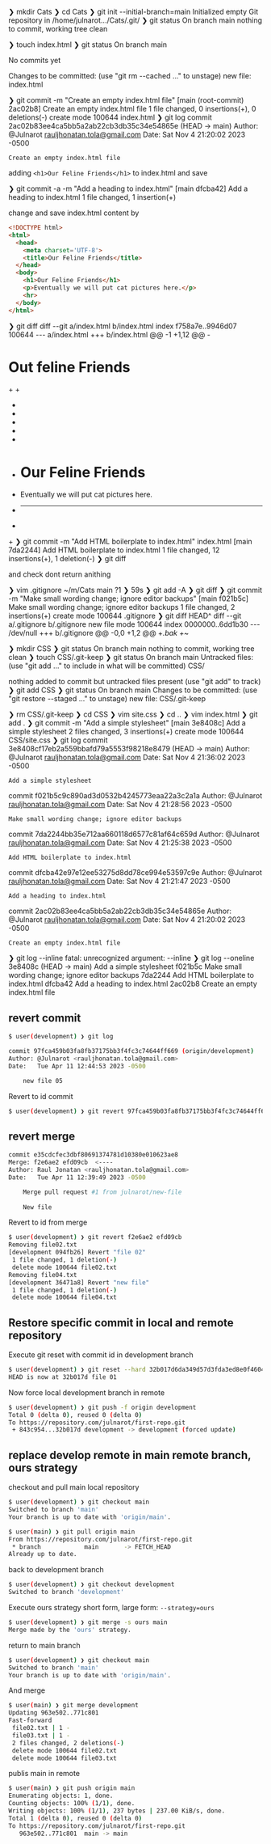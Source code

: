 ❯ mkdir Cats
❯ cd Cats
❯ git init --initial-branch=main
Initialized empty Git repository in /home/julnarot.../Cats/.git/
❯ git status
On branch main
nothing to commit, working tree clean

❯ touch index.html
❯ git status
On branch main

No commits yet

Changes to be committed:
  (use "git rm --cached <file>..." to unstage)
        new file:   index.html

❯ git commit -m "Create an empty index.html file"
[main (root-commit) 2ac02b8] Create an empty index.html file
 1 file changed, 0 insertions(+), 0 deletions(-)
 create mode 100644 index.html
❯ git log
commit 2ac02b83ee4ca5bb5a2ab22cb3db35c34e54865e (HEAD -> main)
Author: @Julnarot <rauljhonatan.tola@gmail.com>
Date:   Sat Nov 4 21:20:02 2023 -0500

    Create an empty index.html file

adding `<h1>Our Feline Friends</h1>` to index.html and save

❯ git commit -a -m "Add a heading to index.html"
[main dfcba42] Add a heading to index.html
 1 file changed, 1 insertion(+)

change and save index.html content by
```html
<!DOCTYPE html>
<html>
  <head>
    <meta charset='UTF-8'>
    <title>Our Feline Friends</title>
  </head>
  <body>
    <h1>Our Feline Friends</h1>
    <p>Eventually we will put cat pictures here.</p>
    <hr>
  </body>
</html>
```

❯ git diff
diff --git a/index.html b/index.html
index f758a7e..9946d07 100644
--- a/index.html
+++ b/index.html
@@ -1 +1,12 @@
-<h1>Out feline Friends</h1>
+<!DOCTYPE html>
+<html>
+  <head>
+    <meta charset='UTF-8'>
+    <title>Our Feline Friends</title>
+  </head>
+  <body>
+    <h1>Our Feline Friends</h1>
+    <p>Eventually we will put cat pictures here.</p>
+    <hr>
+  </body>
+</html>
❯ git commit -m "Add HTML boilerplate to index.html" index.html
[main 7da2244] Add HTML boilerplate to index.html
 1 file changed, 12 insertions(+), 1 deletion(-)
❯ git diff

and check dont return anithing

❯ vim .gitignore
~/m/Cats main ?1 ❯                                                  59s
❯ git add -A
❯ git diff
❯ git commit -m "Make small wording change; ignore editor backups"
[main f021b5c] Make small wording change; ignore editor backups
 1 file changed, 2 insertions(+)
 create mode 100644 .gitignore
❯ git diff HEAD^
diff --git a/.gitignore b/.gitignore
new file mode 100644
index 0000000..6dd1b30
--- /dev/null
+++ b/.gitignore
@@ -0,0 +1,2 @@
+*.bak
+*~


❯ mkdir CSS
❯ git status
On branch main
nothing to commit, working tree clean
❯ touch CSS/.git-keep
❯ git status
On branch main
Untracked files:
  (use "git add <file>..." to include in what will be committed)
        CSS/

nothing added to commit but untracked files present (use "git add" to track)
❯ git add CSS
❯ git status
On branch main
Changes to be committed:
  (use "git restore --staged <file>..." to unstage)
        new file:   CSS/.git-keep

❯ rm CSS/.git-keep
❯ cd CSS
❯ vim site.css
❯ cd ..
❯ vim index.html
❯ git add .
❯ git commit -m "Add a simple stylesheet"
[main 3e8408c] Add a simple stylesheet
 2 files changed, 3 insertions(+)
 create mode 100644 CSS/site.css
❯ git log
commit 3e8408cf17eb2a559bbafd79a5553f98218e8479 (HEAD -> main)
Author: @Julnarot <rauljhonatan.tola@gmail.com>
Date:   Sat Nov 4 21:36:02 2023 -0500

    Add a simple stylesheet

commit f021b5c9c890ad3d0532b4245773eaa22a3c2a1a
Author: @Julnarot <rauljhonatan.tola@gmail.com>
Date:   Sat Nov 4 21:28:56 2023 -0500

    Make small wording change; ignore editor backups

commit 7da2244bb35e712aa660118d6577c81af64c659d
Author: @Julnarot <rauljhonatan.tola@gmail.com>
Date:   Sat Nov 4 21:25:38 2023 -0500

    Add HTML boilerplate to index.html

commit dfcba42e97e12ee53275d8dd78ce994e53597c9e
Author: @Julnarot <rauljhonatan.tola@gmail.com>
Date:   Sat Nov 4 21:21:47 2023 -0500

    Add a heading to index.html

commit 2ac02b83ee4ca5bb5a2ab22cb3db35c34e54865e
Author: @Julnarot <rauljhonatan.tola@gmail.com>
Date:   Sat Nov 4 21:20:02 2023 -0500

    Create an empty index.html file
❯ git log --inline
fatal: unrecognized argument: --inline
❯ git log --oneline
3e8408c (HEAD -> main) Add a simple stylesheet
f021b5c Make small wording change; ignore editor backups
7da2244 Add HTML boilerplate to index.html
dfcba42 Add a heading to index.html
2ac02b8 Create an empty index.html file



## revert commit
```bash 
$ user(development) ❯ git log

commit 97fca459b03fa8fb37175bb3f4fc3c74644ff669 (origin/development)
Author: @Julnarot <rauljhonatan.tola@gmail.com>
Date:   Tue Apr 11 12:44:53 2023 -0500

    new file 05
```
Revert to id commit
```bash
$ user(development) ❯ git revert 97fca459b03fa8fb37175bb3f4fc3c74644ff669
```
## revert merge
```bash
commit e35cdcfec3dbf80691374781d10380e010623ae8
Merge: f2e6ae2 efd09cb  <----
Author: Raul Jonatan <rauljhonatan.tola@gmail.com>
Date:   Tue Apr 11 12:39:49 2023 -0500

    Merge pull request #1 from julnarot/new-file
    
    New file
```
Revert to id from merge
```bash
$ user(development) ❯ git revert f2e6ae2 efd09cb
Removing file02.txt
[development 094fb26] Revert "file 02"
 1 file changed, 1 deletion(-)
 delete mode 100644 file02.txt
Removing file04.txt
[development 36471a8] Revert "new file"
 1 file changed, 1 deletion(-)
 delete mode 100644 file04.txt
```


## Restore specific commit in local and remote repository

Execute git reset with commit id in development branch
```bash
$ user(development) ❯ git reset --hard 32b017d6da349d57d3fda3ed8e0f4604a017c800
HEAD is now at 32b017d file 01

```

Now force local development branch in remote
```bash
$ user(development) ❯ git push -f origin development
Total 0 (delta 0), reused 0 (delta 0)
To https://repository.com/julnarot/first-repo.git
 + 843c954...32b017d development -> development (forced update)

```

## replace develop remote in main remote branch, ours strategy

checkout and pull main local repository
```bash
$ user(development) ❯ git checkout main
Switched to branch 'main'
Your branch is up to date with 'origin/main'.

$ user(main) ❯ git pull origin main
From https://repository.com/julnarot/first-repo.git
 * branch            main       -> FETCH_HEAD
Already up to date.

```

back to development branch
```bash
$ user(development) ❯ git checkout development
Switched to branch 'development'

```

Execute ours strategy short form, large form: `--strategy=ours`
```bash
$ user(development) ❯ git merge -s ours main
Merge made by the 'ours' strategy.

```

return to main branch
```bash
$ user(development) ❯ git checkout main
Switched to branch 'main'
Your branch is up to date with 'origin/main'.

```
And merge 
```bash
$ user(main) ❯ git merge development
Updating 963e502..771c801
Fast-forward
 file02.txt | 1 -
 file03.txt | 1 -
 2 files changed, 2 deletions(-)
 delete mode 100644 file02.txt
 delete mode 100644 file03.txt

```
publis main in remote 
```bash
$ user(main) ❯ git push origin main
Enumerating objects: 1, done.
Counting objects: 100% (1/1), done.
Writing objects: 100% (1/1), 237 bytes | 237.00 KiB/s, done.
Total 1 (delta 0), reused 0 (delta 0)
To https://repository.com/julnarot/first-repo.git
   963e502..771c801  main -> main

```
